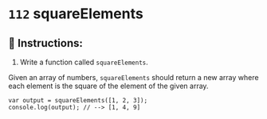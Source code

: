 # `112` squareElements

## 📝 Instructions:

1. Write a function called `squareElements`.

Given an array of numbers, `squareElements` should return a new array where each element is the square of the element of the given array.

```Js
var output = squareElements([1, 2, 3]);
console.log(output); // --> [1, 4, 9]
```